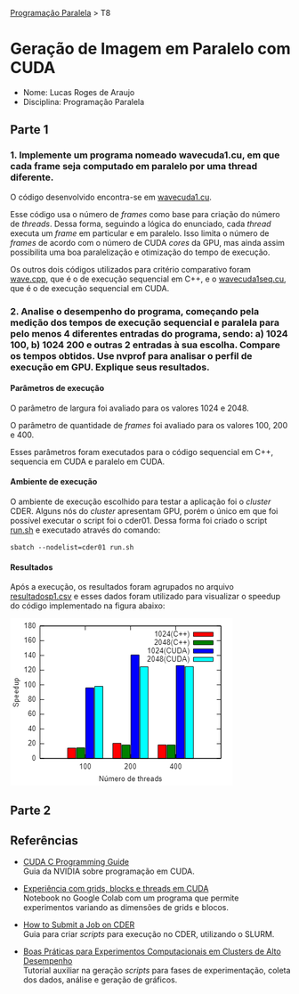 [Programação Paralela](https://github.com/lucasroges/elc139-2019a) > T8

# Geração de Imagem em Paralelo com CUDA

- Nome: Lucas Roges de Araujo
- Disciplina: Programação Paralela

## Parte 1

### 1. Implemente um programa nomeado wavecuda1.cu, em que cada frame seja computado em paralelo por uma thread diferente.

O código desenvolvido encontra-se em [wavecuda1.cu](wavecuda1.cu).

Esse código usa o número de *frames* como base para criação do número de *threads*. Dessa forma, seguindo a lógica do enunciado, cada *thread* executa um *frame* em particular e em paralelo. Isso limita o número de *frames* de acordo com o número de CUDA *cores* da GPU, mas ainda assim possibilita uma boa paralelização e otimização do tempo de execução.

Os outros dois códigos utilizados para critério comparativo foram [wave.cpp](wave/wave.cpp), que é o de execução sequencial em C++, e o [wavecuda1seq.cu](parte1/wavecuda1seq.cu), que é o de execução sequencial em CUDA.

### 2. Analise o desempenho do programa, começando pela medição dos tempos de execução sequencial e paralela para pelo menos 4 diferentes entradas do programa, sendo: a) 1024 100, b) 1024 200 e outras 2 entradas à sua escolha. Compare os tempos obtidos. Use nvprof para analisar o perfil de execução em GPU. Explique seus resultados.

#### Parâmetros de execução

O parâmetro de largura foi avaliado para os valores 1024 e 2048.

O parâmetro de quantidade de *frames* foi avaliado para os valores 100, 200 e 400.

Esses parâmetros foram executados para o código sequencial em C++, sequencia em CUDA e paralelo em CUDA.

#### Ambiente de execução

O ambiente de execução escolhido para testar a aplicação foi o *cluster* CDER. Alguns nós do *cluster* apresentam GPU, porém o único em que foi possível executar o script foi o cder01. Dessa forma foi criado o script [run.sh](parte1/run.sh) e executado através do comando:

```
sbatch --nodelist=cder01 run.sh
```

#### Resultados

Após a execução, os resultados foram agrupados no arquivo [resultadosp1.csv](parte1/resultadosp1.csv) e esses dados foram utilizado para visualizar o speedup do código implementado na figura abaixo:

![speedup-p1](parte1/speedup-parte1.png)

## Parte 2


## Referências

- [CUDA C Programming Guide](https://docs.nvidia.com/cuda/cuda-c-programming-guide/)  
  Guia da NVIDIA sobre programação em CUDA.
  
- [Experiência com grids, blocks e threads em CUDA](https://colab.research.google.com/drive/1uSTM6C0p4n4aAuvFksplqFxa4NG87rMp)  
  Notebook no Google Colab com um programa que permite experimentos variando as dimensões de grids e blocos.

- [How to Submit a Job on CDER](https://help.rs.gsu.edu/display/PD/How+to+Submit+a+Job+on+CDER)  
  Guia para criar *scripts* para execução no CDER, utilizando o SLURM.

- [Boas Práticas para Experimentos Computacionais em Clusters de Alto Desempenho](https://github.com/viniciusvgp/tutorial-mc-erad-2019)  
  Tutorial auxiliar na geração *scripts* para fases de experimentação, coleta dos dados, análise e geração de gráficos.